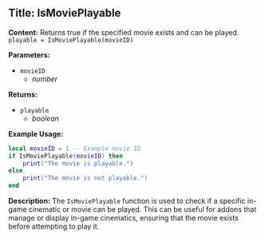 ## Title: IsMoviePlayable

**Content:**
Returns true if the specified movie exists and can be played.
`playable = IsMoviePlayable(movieID)`

**Parameters:**
- `movieID`
  - *number*

**Returns:**
- `playable`
  - *boolean*

**Example Usage:**
```lua
local movieID = 1 -- Example movie ID
if IsMoviePlayable(movieID) then
    print("The movie is playable.")
else
    print("The movie is not playable.")
end
```

**Description:**
The `IsMoviePlayable` function is used to check if a specific in-game cinematic or movie can be played. This can be useful for addons that manage or display in-game cinematics, ensuring that the movie exists before attempting to play it.